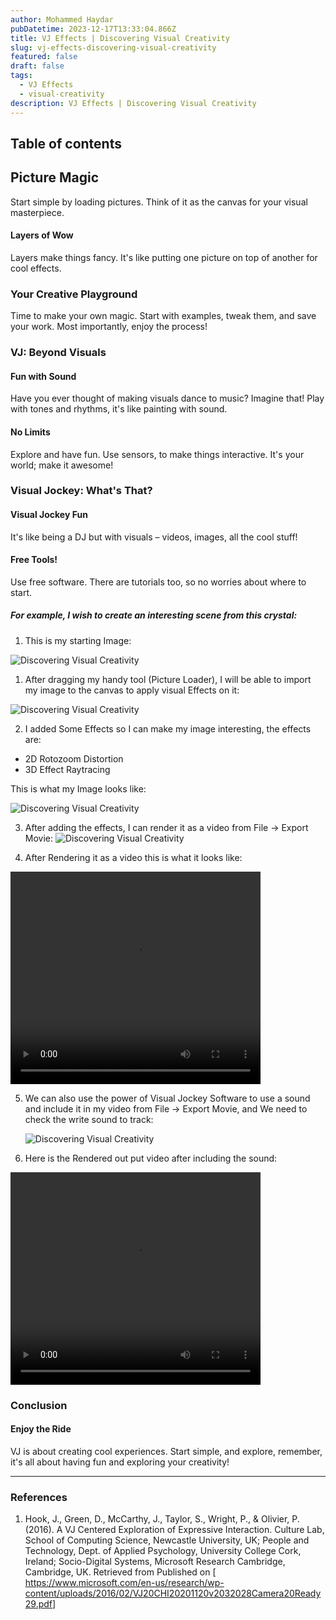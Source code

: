 ```yaml
---
author: Mohammed Haydar
pubDatetime: 2023-12-17T13:33:04.866Z
title: VJ Effects | Discovering Visual Creativity
slug: vj-effects-discovering-visual-creativity
featured: false
draft: false
tags:
  - VJ Effects
  - visual-creativity
description: VJ Effects | Discovering Visual Creativity
---
```


## Table of contents

## Picture Magic

Start simple by loading pictures. Think of it as the canvas for your visual masterpiece.

#### Layers of Wow

Layers make things fancy. It's like putting one picture on top of another for cool effects.

### Your Creative Playground

Time to make your own magic. Start with examples, tweak them, and save your work. Most importantly, enjoy the process!

### VJ: Beyond Visuals

#### Fun with Sound

Have you ever thought of making visuals dance to music? Imagine that! Play with tones and rhythms, it's like painting with sound.

#### No Limits

Explore and have fun. Use sensors, to make things interactive. It's your world; make it awesome!

### Visual Jockey: What's That?

#### Visual Jockey Fun

It's like being a DJ but with visuals – videos, images, all the cool stuff!

#### Free Tools!

Use free software. There are tutorials too, so no worries about where to start.

##### For example, I wish to create an interesting scene from this crystal:

1. This is my starting Image:

![Discovering Visual Creativity](./1.jpg)

1. After dragging my handy tool (Picture Loader), I will be able to import my image to the canvas to apply visual Effects on it:

![Discovering Visual Creativity](./2.png)

2. I added Some Effects so I can make my image interesting, the effects are:

- 2D Rotozoom Distortion
- 3D Effect Raytracing

This is what my Image looks like:

![Discovering Visual Creativity](./3.png)

3. After adding the effects, I can render it as a video from File -> Export Movie:
   ![Discovering Visual Creativity](./4.png)

4. After Rendering it as a video this is what it looks like:

<video width="550" height="340" style="width: 400px" controls>
  <source src="/blogs/vj-effects-discovering-visual-creativity/1.mp4" type="video/mp4">
  Your browser does not support the video tag.
</video>

5. We can also use the power of Visual Jockey Software to use a sound and include it in my video from File -> Export Movie, and We need to check the write sound to track:

   ![Discovering Visual Creativity](./5.png)

6. Here is the Rendered out put video after including the sound:

<video width="550" height="340" style="width: 400px" controls>
  <source src="/blogs/vj-effects-discovering-visual-creativity/2.mp4" type="video/mp4">
  Your browser does not support the video tag.
</video>

### Conclusion

#### Enjoy the Ride

VJ is about creating cool experiences. Start simple, and explore, remember, it's all about having fun and exploring your creativity!

---

### **References**

1. Hook, J., Green, D., McCarthy, J., Taylor, S., Wright, P., & Olivier, P. (2016). A VJ Centered Exploration of Expressive Interaction. Culture Lab, School of Computing Science, Newcastle University, UK; People and Technology, Dept. of Applied Psychology, University College Cork, Ireland; Socio-Digital Systems, Microsoft Research Cambridge, Cambridge, UK. Retrieved from Published on [ <a href="https://www.microsoft.com/en-us/research/wp-content/uploads/2016/02/VJ20CHI20201120v2032028Camera20Ready29.pdf" title="VJ Effects: Discovering Visual Creativity" target="_blank" >https://www.microsoft.com/en-us/research/wp-content/uploads/2016/02/VJ20CHI20201120v2032028Camera20Ready29.pdf</a>]
